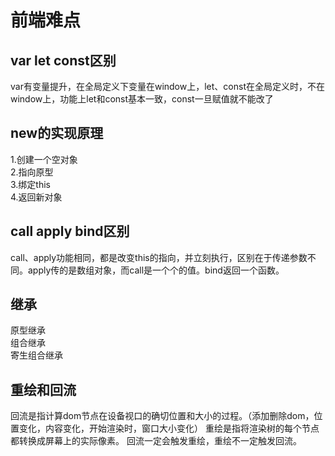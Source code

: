 # 前端难点
## var let const区别  
var有变量提升，在全局定义下变量在window上，let、const在全局定义时，不在window上，功能上let和const基本一致，const一旦赋值就不能改了 

## new的实现原理  
1.创建一个空对象  
2.指向原型  
3.绑定this  
4.返回新对象

## call apply bind区别  
call、apply功能相同，都是改变this的指向，并立刻执行，区别在于传递参数不同。apply传的是数组对象，而call是一个个的值。bind返回一个函数。

## 继承  
原型继承  
组合继承  
寄生组合继承

## 重绘和回流
回流是指计算dom节点在设备视口的确切位置和大小的过程。（添加删除dom，位置变化，内容变化，开始渲染时，窗口大小变化）
重绘是指将渲染树的每个节点都转换成屏幕上的实际像素。
回流一定会触发重绘，重绘不一定触发回流。
